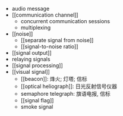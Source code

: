 - audio message
- [[communication channel]]
    - concurrent communication sessions
    - multiplexing
- [[noise]]
    - [[separate signal from noise]]
    - [[signal-to-noise ratio]]
- [[signal output]]
- relaying signals
- [[signal processing]]
- [[visual signal]]
    - [[beacon]]: 烽火; 灯塔; 信标
    - [[optical heliograph]]: 日光反射信号仪器
    - semaphore telegraph: 旗语电报, 信标
    - [[signal flag]]
    - smoke signal
